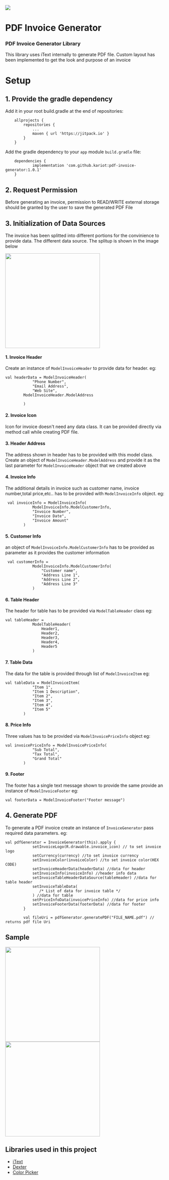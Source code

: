[![](https://jitpack.io/v/kariot/pdf-invoice-generator.svg)](https://jitpack.io/#kariot/pdf-invoice-generator)

# PDF Invoice Generator
### PDF Invoice Generator Library

This library uses iText internally to generate PDF file. Custom layout has been implemented to get the look and purpose of an invoice

# Setup
## 1. Provide the gradle dependency

Add it in your root build.gradle at the end of repositories:
```
	allprojects {
		repositories {
			...
			maven { url 'https://jitpack.io' }
		}
	}
```

Add the gradle dependency to your `app` module `build.gradle` file:

```
	dependencies {
	        implementation 'com.github.kariot:pdf-invoice-generator:1.0.1'
	}

```
## 2. Request Permission
Before generating an invoice, permission to READ/WRITE external storage should be granted by the user to save the generated PDF File
## 3. Initialization of Data Sources
The invoice has been splitted into different portions for the convinience to provide data. The different data source. The splitup is shown in the image below

<img src="https://github.com/kariot/pdf-invoice-generator/blob/main/app/src/main/res/raw/invoice-guided.jpg" width="300">

#### 1. Invoice Header
Create an instance of ```ModelInvoiceHeader``` to provide data for header.
eg:
```
val headerData = ModelInvoiceHeader(
            "Phone Number",
            "Email Address",
            "Web Site",
	    ModelInvoiceHeader.ModelAddress

        )
```
#### 2. Invoice Icon
Icon for invoice doesn't need any data class. It can be provided directly via method call while creating PDF file.
#### 3. Header Address
The address shown in header has to be provided with this model class. Create an object of ```ModelInvoiceHeader.ModelAddress``` and provide it as the last parameter for ```ModelInvoiceHeader``` object that we created above
#### 4. Invoice Info
The additional details in invoice such as customer name, invoice number,total price,etc.. has to be provided with ```ModelInvoiceInfo``` object. 
eg:
```
 val invoiceInfo = ModelInvoiceInfo(
            ModelInvoiceInfo.ModelCustomerInfo,
            "Invoice Number",
            "Invoice Date",
            "Invoice Amount"
        )
```
#### 5. Customer Info
an object of ```ModelInvoiceInfo.ModelCustomerInfo``` has to be provided as parameter as it provides the customer information
```
 val customerInfo =
            ModelInvoiceInfo.ModelCustomerInfo(
                "Customer name",
                "Address Line 1",
                "Address Line 2",
                "Address Line 3"
            )
```
#### 6. Table Header
The header for table has to be provided via ```ModelTableHeader``` class
eg:
```
val tableHeader =
            ModelTableHeader(
                Header1,
                Header2,
                Header3,
                Header4,
                Header5
            )
```
#### 7. Table Data
The data for the table is provided through list of ```ModelInvoiceItem```
eg:
```
val tableData = ModelInvoiceItem(
            "Item 1",
            "Item 1 Description",
            "Item 2",
            "Item 3",
            "Item 4",
            "Item 5"
        )
```
#### 8. Price Info
Three values has to be provided via ```ModelInvoicePriceInfo``` object
eg:
```
val invoicePriceInfo = ModelInvoicePriceInfo(
            "Sub Total",
            "Tax Total",
            "Grand Total"
        )
```
#### 9. Footer
The footer has a single text message shown to provide the same provide an instance of ```ModelInvoiceFooter```
eg:
```
val footerData = ModelInvoiceFooter("Footer message")
```
## 4. Generate PDF

To generate a PDF invoice create an instance of ```InvoiceGenerator``` pass required data parameters.
eg:
```
val pdfGenerator = InvoiceGenerator(this).apply {
            setInvoiceLogo(R.drawable.invoice_icon) // to set invoice logo
            setCurrency(currency) //to set invoice currency
            setInvoiceColor(invoiceColor) //to set invoice color(HEX CODE)
            setInvoiceHeaderData(headerData) //data for header
            setInvoiceInfo(invoiceInfo) //header info data
            setInvoiceTableHeaderDataSource(tableHeader) //data for table header
            setInvoiceTableData(
               /* List of data for invoice table */
            ) //data for table
            setPriceInfoData(invoicePriceInfo) //data for price info
            setInvoiceFooterData(footerData) //data for footer
        }

        val fileUri = pdfGenerator.generatePDF("FILE_NAME.pdf") // returns pdf file Uri
```
## Sample
<img src="https://github.com/kariot/pdf-invoice-generator/blob/main/app/src/main/res/raw/demo.gif" width="300">   <img src="https://github.com/kariot/pdf-invoice-generator/blob/main/app/src/main/res/raw/invoice.jpeg" width="300">

Libraries used in this project
------------------------------

* [iText ][1]
* [Dexter][2]
* [Color Picker][3]

[1]: https://github.com/itext/itextpdf
[2]: https://github.com/Karumi/Dexter
[3]: https://github.com/Dhaval2404/ColorPicker
